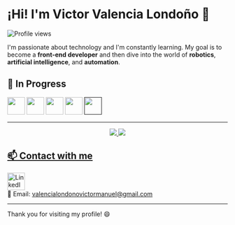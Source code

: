 # ¡Hi! I'm Victor Valencia Londoño 👋

![Profile views](https://komarev.com/ghpvc/?username=v1ct0r136&color=blue)


I'm passionate about technology and I'm constantly learning. My goal is to become a **front-end developer** and then dive into the world of **robotics**, **artificial intelligence**, and **automation**.


## 🌱 In Progress

<p align="left">
  <a href="https://www.w3schools.com/html/"><img width="40" height="40" src="https://cdn.jsdelivr.net/gh/devicons/devicon@latest/icons/html5/html5-original.svg"></a>
  <a href="https://www.w3schools.com/Css/"><img width="40" height="40" src="https://cdn.jsdelivr.net/gh/devicons/devicon@latest/icons/css3/css3-original.svg"></a>
  <a href="https://developer.mozilla.org/en-US/docs/Web/JavaScript"><img width="40" height="40" src="https://cdn.jsdelivr.net/gh/devicons/devicon@latest/icons/javascript/javascript-original.svg"></a>
  <a href="https://www.python.org/"><img witdh="40" height="40" src="https://cdn.jsdelivr.net/gh/devicons/devicon@latest/icons/python/python-original.svg"></a>
  <a href=""><img witdh="40" height="40" src="https://cdn.jsdelivr.net/gh/devicons/devicon@latest/icons/arduino/arduino-original.svg">
</p>

---

<p align="center">
  <img src="https://github-readme-stats.vercel.app/api?username=v1ct0r136&show_icons=true&theme=radical">
  <img src="https://github-readme-stats.vercel.app/api/top-langs/?username=v1ct0r136&layout=compact&theme=radical">
</p>

## 📫 Contact with me

<a href="https://www.linkedin.com/in/victor-manuel-valencia-londo%C3%B1o-b37b89204/" target="__blank"><img width="40" height="40" src="https://cdn.jsdelivr.net/gh/devicons/devicon@latest/icons/linkedin/linkedin-original.svg" alt="LinkedIn"></a>
<br>
📧 Email: [valencialondonovictormanuel@gmail.com](mailto:valencialondonovictormanuel@gmail.com)

---

Thank you for visiting my profile! 😄
